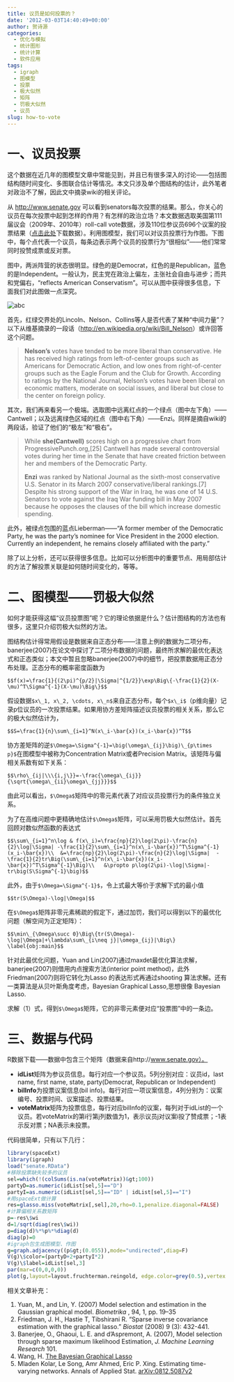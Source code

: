 ```yaml
---
title: 议员是如何投票的？
date: '2012-03-03T14:40:49+00:00'
author: 贺诗源
categories:
  - 优化与模拟
  - 统计图形
  - 统计计算
  - 软件应用
tags:
  - igraph
  - 图模型
  - 投票
  - 极大似然
  - 矩阵
  - 罚极大似然
  - 议员
slug: how-to-vote
---
```


# **一、议员投票**

这个数据在近几年的图模型文章中常能见到，并且已有很多深入的讨论——包括图结构随时间变化、多图联合估计等情况。本文只涉及单个图结构的估计，此外笔者对政治不了解，因此文中摘录wiki的相关评论。

从 http://www.senate.gov 可以看到senators每次投票的结果。那么，你关心的议员在每次投票中起到怎样的作用？有怎样的政治立场？本文数据选取美国第111届议会（2009年、2010年）roll-call vote数据，涉及110位参议员696个议案的投票结果（[点击此处](https://cos.name/wp-content/uploads/2012/03/senate.rar)下载数据）。利用图模型，我们可以对议员投票行为作图。下图中，每个点代表一个议员，每条边表示两个议员的投票行为“很相似”——他们常常同时投赞成票或反对票。

图中，两派阵营的状态很明显。绿色的是Democrat，红色的是Republican，蓝色的是Independent。一般认为，民主党在政治上偏左，主张社会自由与进步；而共和党偏右，“reflects American Conservatism”。可以从图中获得很多信息，下面我们对此图做一点深究。

  ![abc](https://cos.name/wp-content/uploads/2012/03/abc.png)

首先，红绿交界处的Lincoln、Nelson、Collins等人是否代表了某种“中间力量”？以下从维基摘录的一段话（<http://en.wikipedia.org/wiki/Bill_Nelson>）或许回答这个问题。

> **Nelson’s** votes have tended to be more liberal than conservative. He has received high ratings from left-of-center groups such as Americans for Democratic Action, and low ones from right-of-center groups such as the Eagle Forum and the Club for Growth. According to ratings by the National Journal, Nelson’s votes have been liberal on economic matters, moderate on social issues, and liberal but close to the center on foreign policy.

其次，我们再来看另一个极端。选取图中远离红点的一个绿点（图中左下角）——Cantwell；以及远离绿色区域的红点（图中右下角）——Enzi。同样是摘自wiki的两段话，验证了他们的“极左”和“极右”。

> While **she(Cantwell)** scores high on a progressive chart from ProgressivePunch.org,[25] Cantwell has made several controversial votes during her time in the Senate that have created friction between her and members of the Democratic Party.
> 
> **Enzi** was ranked by National Journal as the sixth-most conservative U.S. Senator in its March 2007 conservative/liberal rankings.[7] Despite his strong support of the War in Iraq, he was one of 14 U.S. Senators to vote against the Iraq War funding bill in May 2007 because he opposes the clauses of the bill which increase domestic spending.

此外，被绿点包围的蓝点Lieberman——“A former member of the Democratic Party, he was the party’s nominee for Vice President in the 2000 election. Currently an independent, he remains closely affiliated with the party.”

除了以上分析，还可以获得很多信息。比如可以分析图中的重要节点、用局部估计的方法了解投票关联是如何随时间变化的，等等。

# **二、图模型——罚极大似然**

如何才能获得这幅“议员投票图”呢？它的理论依据是什么？估计图结构的方法也有很多，这里只介绍罚极大似然的方法。

图结构估计得常用假设是数据来自正态分布——注意上例的数据为二项分布，banerjee(2007)在论文中探讨了二项分布数据的问题，最终所求解的最优化表达式和正态类似；本文中暂且忽略banerjee(2007)中的细节，把投票数据用正态分布处理。正态分布的概率密度函数为
  
`$$f(x)=\frac{1}{(2\pi)^{p/2}|\Sigma|^{1/2}}\exp\Big\{-\frac{1}{2}(X-\mu)^T\Sigma^{-1}(X-\mu)\Big\}$$`
  
假设数据`$x\_1, x\_2, \cdots, x\_n$`来自正态分布，每个`$x\_i$`（p维向量）记录p位议员的一次投票结果。如果用协方差矩阵描述议员投票的相关关系，那么它的极大似然估计为，
  
`$$S=\frac{1}{n}\sum\_{i=1}^N(x\_i-\bar{x})(x_i-\bar{x})^T$$`
  
协方差矩阵的逆`$\Omega=\Sigma^{-1}=\big(\omega\_{ij}\big)\_{p\times p}$`在图模型中被称为Concentration Matrix或者Precision Matrix。该矩阵与偏相关系数有如下关系：
  
`$$\rho\_{ij|\\\{i,j\}}=-\frac{\omega\_{ij}}{\sqrt{\omega\_{ii}\omega\_{jj}}}$$`

由此可以看出，`$\Omega$`矩阵中的零元素代表了对应议员投票行为的条件独立关系。

为了在高维问题中更精确地估计`$\Omega$`矩阵，可以采用罚极大似然估计。首先回顾对数似然函数的表达式
  
`$$\sum\_{i=1}^n\log & f(x\_i)=\frac{np}{2}\log(2\pi)-\frac{n}{2}\log|\Sigma|
-\frac{1}{2}\sum\_{i=1}^n(x\_i-\bar{x})^T\Sigma^{-1}(x_i-\bar{x})\\ 
&=\frac{np}{2}\log(2\pi)-\frac{n}{2}\log|\Sigma| 
-\frac{1}{2}tr\Big(\sum\_{i=1}^n(x\_i-\bar{x})(x_i-\bar{x})^T\Sigma^{-1}\Big)\\  
&\propto p\log(2\pi)-\log|\Sigma|-tr\big(S\Sigma^{-1}\big)$$`

此外，由于`$\Omega=\Sigma^{-1}$`，令上式最大等价于求解下式的最小值
  
`$$tr(S\Omega)-\log|\Omega|$$`
  
在`$\Omega$`矩阵非零元素稀疏的假定下，通过加罚，我们可以得到以下的最优化问题（解空间为正定矩阵）：
  
`$$\min\_{\Omega\succ 0}\Big\{tr(S\Omega)-\log|\Omega|+\lambda\sum\_{i\neq j}|\omega_{ij}|\Big\} \label{obj:main}$$`

针对此最优化问题，Yuan and Lin(2007)通过maxdet最优化算法求解，banerjee(2007)则借用内点搜索方法(interior point method)，此外Friedman(2007)则将它转化为Lasso 的表达形式再通过shooting 算法求解。还有一类算法是从贝叶斯角度考虑，Bayesian Graphical Lasso,思想很像 Bayesian Lasso.

求解（1）式，得到`$\Omega$`矩阵，它的非零元素便对应“投票图”中的一条边。

# **三、数据与代码**

R数据下载——数据中包含三个矩阵（数据来自http://www.senate.gov）。

  * **idList**矩阵为参议员信息。每行对应一个参议员。5列分别对应：议员id，last name, first name, state, party(Democrat, Republican or Independent)
  * **bilInfo**为投票议案信息(bil info)。每行对应一项议案信息，4列分别为：议案编号、投票时间、议案描述、投票结果。
  * **voteMatrix**矩阵为投票信息，每行对应bilInfo的议案，每列对于idList的一个议员。若voteMatrix的第i行第j列数值为1，表示议员j对议案i投了赞成票；-1表示反对票；NA表示未投票。

代码很简单，只有以下几行：

```r
library(spaceExt)
library(igraph)
load("senate.RData")
#移除投票缺失较多的议员
sel=which(!(colSums(is.na(voteMatrix))&gt;100))
partyD=as.numeric(idList[sel,5]=="D")
partyI=as.numeric(idList[sel,5]=="ID" | idList[sel,5]=="I")
#用spaceExt做计算
res=glasso.miss(voteMatrix[,sel],20,rho=0.1,penalize.diagonal=FALSE)
#计算偏相关系数矩阵
p=-res\$wi
d=1/sqrt(diag(res\$wi))
p=diag(d)%*%p%*%diag(d)
diag(p)=0
#igraph包生成图模型、作图
g=graph.adjacency((p&gt;(0.055)),mode="undirected",diag=F)
V(g)\$color=(partyD+2+partyI*2)
V(g)\$label=idList[sel,3]
par(mar=c(0,0,0,0))
plot(g,layout=layout.fruchterman.reingold, edge.color=grey(0.5),vertex.size=10)
```

相关文章补充：

  1. Yuan, M., and Lin, Y. (2007) Model selection and estimation in the Gaussian graphical model. _Biometrika_ , 94, 1, pp. 19–35
  2. Friedman, J. H., Hastie T, Tibshirani R. “Sparse inverse covariance estimation with the graphical lasso.” _Biostat_ (2008) 9 (3): 432-441.
  3. Banerjee, O., Ghaoui, L. E. and d’Aspremont, A. (2007), Model selection through sparse maximum likelihood Estimation, _J. Machine Learning Research_ 101.
  4. Wang, H. [The Bayesian Graphical Lasso](http://apps.olin.wustl.edu/conf/SBIES/Files/pdf/2011/27.pdf)
  5. Mladen Kolar, Le Song, Amr Ahmed, Eric P. Xing. Estimating time-varying networks. Annals of Applied Stat. [arXiv:0812.5087v2](http://arxiv.org/abs/0812.5087v2)
